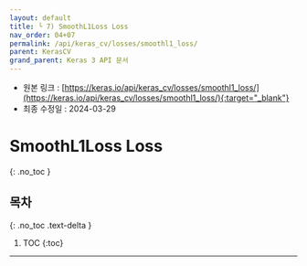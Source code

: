 ```yaml
---
layout: default
title: └ 7) SmoothL1Loss Loss
nav_order: 04+07
permalink: /api/keras_cv/losses/smoothl1_loss/
parent: KerasCV
grand_parent: Keras 3 API 문서
---
```


* 원본 링크 : [https://keras.io/api/keras_cv/losses/smoothl1_loss/](https://keras.io/api/keras_cv/losses/smoothl1_loss/){:target="_blank"}
* 최종 수정일 : 2024-03-29

# SmoothL1Loss Loss
{: .no_toc }

## 목차
{: .no_toc .text-delta }

1. TOC
{:toc}

---
